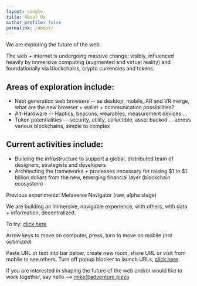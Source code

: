 ```yaml
---
layout: single
title: About Us
author_profile: false
permalink: /about/
---
```


We are exploring the future of the web.

The web + internet is undergoing massive change; visibly, influenced heavily by immersive computing (augmented and virtual reality) and foundationally via blockchains, crypto currencies and tokens.

## Areas of exploration include:

* Next generation web browsers -- as desktop, mobile, AR and VR merge, what are the new browser + wallet + communication possibilities?
* Alt-Hardware -- Haptics, beacons, wearables, measurement devices ...
* Token potentialities -- security, utility, collectible, asset backed ... across various blockchains, simple to complex

## Current activities include:

* Building the infrastructure to support a global, distributed team of designers, strategists and developers
* Architecting the frameworks + processes necessary for raising $1 to $1 billion dollars from the new, emerging financial layer (blockchain ecosystem)

Previous experiments: Metaverse Navigator (raw, alpha stage)

We are building an immersive, navigable experience, with others, with data + information, decentralized.

To try: [click here](http://www.adventure.gold)

Arrow keys to move on computer, press, turn to move on mobile (not optimized)

Paste URL or text into bar below, create new room, share URL or visit from mobile to see others. Turn off popup blocker to launch URLs, [click here](www.adventure.gold/room/nixon).

If you are interested in shaping the future of the web and/or would like to work together, say hello --> mike@adventure.pizza
